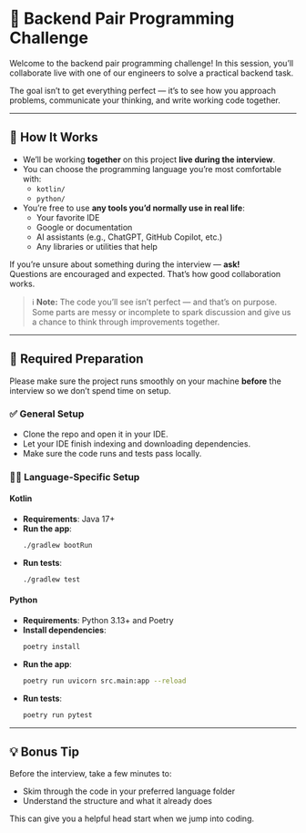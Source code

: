 # 🧪 Backend Pair Programming Challenge

Welcome to the backend pair programming challenge! In this session, you’ll collaborate live with one of our engineers to solve a practical backend task.

The goal isn’t to get everything perfect — it’s to see how you approach problems, communicate your thinking, and write working code together.

---

## 🚀 How It Works

- We’ll be working **together** on this project **live during the interview**.
- You can choose the programming language you’re most comfortable with:
    - `kotlin/`
    - `python/`
- You’re free to use **any tools you’d normally use in real life**:
    - Your favorite IDE
    - Google or documentation
    - AI assistants (e.g., ChatGPT, GitHub Copilot, etc.)
    - Any libraries or utilities that help

If you’re unsure about something during the interview — **ask!**  
Questions are encouraged and expected. That’s how good collaboration works.

> ℹ️ **Note:** The code you’ll see isn’t perfect — and that’s on purpose.  
> Some parts are messy or incomplete to spark discussion and give us a chance to think through improvements together.

---

## 🧰 Required Preparation

Please make sure the project runs smoothly on your machine **before** the interview so we don’t spend time on setup.

### ✅ General Setup

- Clone the repo and open it in your IDE.
- Let your IDE finish indexing and downloading dependencies.
- Make sure the code runs and tests pass locally.

### 🧑‍💻 Language-Specific Setup

#### Kotlin

- **Requirements**: Java 17+
- **Run the app**:
  ```bash
  ./gradlew bootRun
  ```
- **Run tests**:
  ```bash
  ./gradlew test
  ```

#### Python

- **Requirements**: Python 3.13+ and Poetry
- **Install dependencies**:
  ```bash
  poetry install
  ```
- **Run the app**:
  ```bash
  poetry run uvicorn src.main:app --reload
  ```
- **Run tests**:
  ```bash
  poetry run pytest
  ```

---

## 💡 Bonus Tip

Before the interview, take a few minutes to:

- Skim through the code in your preferred language folder
- Understand the structure and what it already does

This can give you a helpful head start when we jump into coding.
